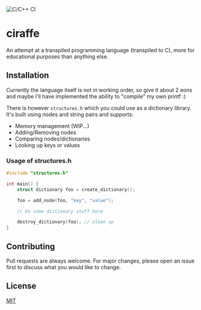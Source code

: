 ![C/C++ CI](https://github.com/Z3R-0/ciraffe/workflows/Lexer/badge.svg?branch=master)
# ciraffe
An attempt at a transpiled programming language (transpiled to C), more for educational purposes than anything else.

## Installation
Currently the language itself is not in working order, so give it about 2 eons and maybe I'll have implemented the ability to "compile" my own printf :)

There is however ```structures.h``` which you could use as a dictionary library.
It's built using nodes and string pairs and supports:
* Memory management (WIP...)
* Adding/Removing nodes
* Comparing nodes/dictionaries
* Looking up keys or values

### Usage of structures.h
```c
#include "structures.h"

int main() {
    struct dictionary foo = create_dictionary();

    foo = add_node(foo, "key", "value");

    // Do some dictionary stuff here

    destroy_dictionary(foo); // clean up 
}
```

## Contributing
Pull requests are always welcome. For major changes, please open an issue first to discuss what you would like to change.

## License
[MIT](https://choosealicense.com/licenses/mit/)
